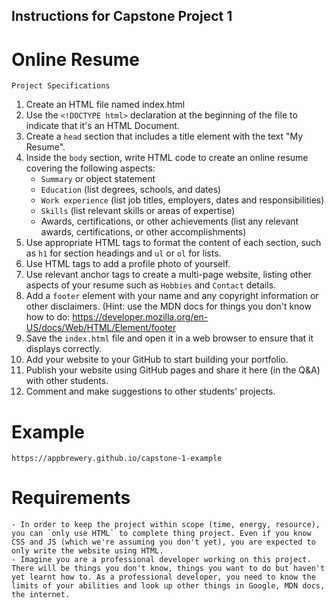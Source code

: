 ## Instructions for Capstone Project 1

# Online Resume

`Project Specifications`

1. Create an HTML file named index.html
2. Use the `<!DOCTYPE html>` declaration at the beginning of the file to indicate that it's an HTML Document.
3. Create a `head` section that includes a title element with the text "My Resume".
4. Inside the `body` section, write HTML code to create an online resume covering the following aspects:
    - `Summary` or object statement
    - `Education` (list degrees, schools, and dates)
    - `Work experience` (list job titles, employers, dates and responsibilities)
    - `Skills` (list relevant skills or areas of expertise)
    - Awards, certifications, or other achievements (list any relevant awards, certifications, or other accomplishments)
5. Use appropriate HTML tags to format the content of each section, such as `h1` for section headings and `ul` or `ol` for lists.
6. Use HTML tags to add a profile photo of yourself.
7. Use relevant anchor tags to create a multi-page website, listing other aspects of your resume such as `Hobbies` and `Contact` details.
8. Add a `footer` element with your name and any copyright information or other disclaimers. (Hint: use the MDN docs for things you don't know how to do:
    https://developer.mozilla.org/en-US/docs/Web/HTML/Element/footer
9. Save the `index.html` file and open it in a web browser to ensure that it displays correctly.
10. Add your website to your GitHub to start building your portfolio.
11. Publish your website using GitHub pages and share it here (in the Q&A) with other students.
12. Comment and make suggestions to other students' projects.

# Example
    https://appbrewery.github.io/capstone-1-example

# Requirements
    - In order to keep the project within scope (time, energy, resource), you can `only use HTML` to complete thing project. Even if you know CSS and JS (which we're assuming you don't yet), you are expected to only write the website using HTML.
    - Imagine you are a professional developer working on this project. There will be things you don't know, things you want to do but haven't yet learnt how to. As a professional developer, you need to know the limits of your abilities and look up other things in Google, MDN docs, the internet.
